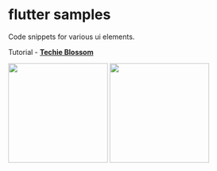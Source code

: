 # flutter samples

Code snippets for various ui elements.

Tutorial - **[Techie Blossom](https://www.youtube.com/channel/UC3wqIkiaOUpO6EjJoCwH6_Q)**

<img src="https://github.com/hauntarl/flutter_samples/blob/master/screenshots/google-filters.gif" width="200"> <img src="https://github.com/hauntarl/flutter_samples/blob/master/screenshots/custom-painter.png" width="200">
